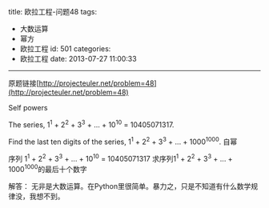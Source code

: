 title: 欧拉工程-问题48
tags:
  - 大数运算
  - 幂方
  - 欧拉工程
id: 501
categories:
  - 欧拉工程
date: 2013-07-27 11:00:33
---

原题链接[http://projecteuler.net/problem=48](http://projecteuler.net/problem=48)


Self powers

The series, 1<sup>1</sup> + 2<sup>2</sup> + 3<sup>3</sup> + ... + 10<sup>10</sup> = 10405071317.

Find the last ten digits of the series, 1<sup>1</sup> + 2<sup>2</sup> + 3<sup>3</sup> + ... + 1000<sup>1000</sup>.
​自幂

序列 1<sup>1</sup> + 2<sup>2</sup> + 3<sup>3</sup> + ... + 10<sup>10</sup> = 10405071317
求序列1<sup>1</sup> + 2<sup>2</sup> + 3<sup>3</sup> + ... + 1000<sup>1000</sup>​的最后十个数字​

解答：
无非是大数运算。在Python里很简单。暴力之，只是不知道有什么数学规律没，我想不到。